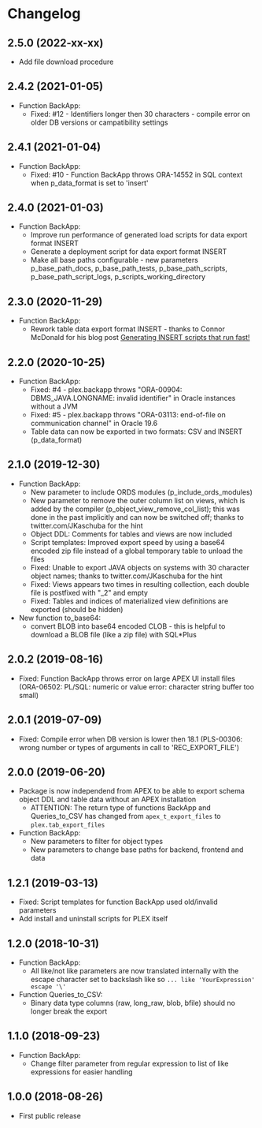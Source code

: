 # Changelog

## 2.5.0 (2022-xx-xx)

- Add file download procedure

## 2.4.2 (2021-01-05)

- Function BackApp:
  - Fixed: #12 - Identifiers longer then 30 characters - compile error on older DB versions or campatibility settings

## 2.4.1 (2021-01-04)

- Function BackApp:
  - Fixed: #10 - Function BackApp throws ORA-14552 in SQL context when p_data_format is set to 'insert'

## 2.4.0 (2021-01-03)

- Function BackApp:
  - Improve run performance of generated load scripts for data export format INSERT
  - Generate a deployment script for data export format INSERT
  - Make all base paths configurable - new parameters p_base_path_docs, p_base_path_tests, p_base_path_scripts, p_base_path_script_logs, p_scripts_working_directory

## 2.3.0 (2020-11-29)

- Function BackApp:
  - Rework table data export format INSERT - thanks to Connor McDonald for his blog post [Generating INSERT scripts that run fast!](https://connor-mcdonald.com/2019/05/17/hacking-together-faster-inserts/)

## 2.2.0 (2020-10-25)

- Function BackApp:
  - Fixed: #4 - plex.backapp throws "ORA-00904: DBMS_JAVA.LONGNAME: invalid identifier" in Oracle instances without a JVM
  - Fixed: #5 - plex.backapp throws "ORA-03113: end-of-file on communication channel" in Oracle 19.6
  - Table data can now be exported in two formats: CSV and INSERT (p_data_format)

## 2.1.0 (2019-12-30)

- Function BackApp:
  - New parameter to include ORDS modules (p_include_ords_modules)
  - New parameter to remove the outer column list on views, which is added by the compiler (p_object_view_remove_col_list); this was done in the past implicitly and can now be switched off; thanks to twitter.com/JKaschuba for the hint
  - Object DDL: Comments for tables and views are now included
  - Script templates: Improved export speed by using a base64 encoded zip file instead of a global temporary table to unload the files
  - Fixed: Unable to export JAVA objects on systems with 30 character object names; thanks to twitter.com/JKaschuba for the hint
  - Fixed: Views appears two times in resulting collection, each double file is postfixed with "_2" and empty
  - Fixed: Tables and indices of materialized view definitions are exported (should be hidden)
- New function to_base64:
  - convert BLOB into base64 encoded CLOB - this is helpful to download a BLOB file (like a zip file) with SQL*Plus

## 2.0.2 (2019-08-16)

- Fixed: Function BackApp throws error on large APEX UI install files (ORA-06502: PL/SQL: numeric or value error: character string buffer too small)

## 2.0.1 (2019-07-09)

- Fixed: Compile error when DB version is lower then 18.1 (PLS-00306: wrong number or types of arguments in call to 'REC_EXPORT_FILE')

## 2.0.0 (2019-06-20)

- Package is now independend from APEX to be able to export schema object DDL and table data without an APEX installation
  - ATTENTION: The return type of functions BackApp and Queries_to_CSV has changed from `apex_t_export_files` to `plex.tab_export_files`
- Function BackApp:
  - New parameters to filter for object types
  - New parameters to change base paths for backend, frontend and data

## 1.2.1 (2019-03-13)

- Fixed: Script templates for function BackApp used old/invalid parameters
- Add install and uninstall scripts for PLEX itself

## 1.2.0 (2018-10-31)

- Function BackApp:
  - All like/not like parameters are now translated internally with the escape character set to backslash like so `... like 'YourExpression' escape '\'`
- Function Queries_to_CSV:
  - Binary data type columns (raw, long_raw, blob, bfile) should no longer break the export

## 1.1.0 (2018-09-23)

- Function BackApp:
  - Change filter parameter from regular expression to list of like expressions for easier handling

## 1.0.0 (2018-08-26)

- First public release
